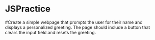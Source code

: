 # JSPractice
#Create a simple webpage that prompts the user for their name and displays a personalized greeting. The page should include a button that clears the input field and resets the greeting. 
